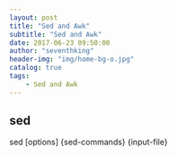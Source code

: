 ```yaml
---
layout: post
title: "Sed and Awk"
subtitle: "Sed and Awk"
date: 2017-06-23 09:50:00
author: "seventhking"
header-img: "img/home-bg-o.jpg"
catalog: true
tags:
    - Sed and Awk
---
```



## sed

sed [options] {sed-commands} {input-file}
